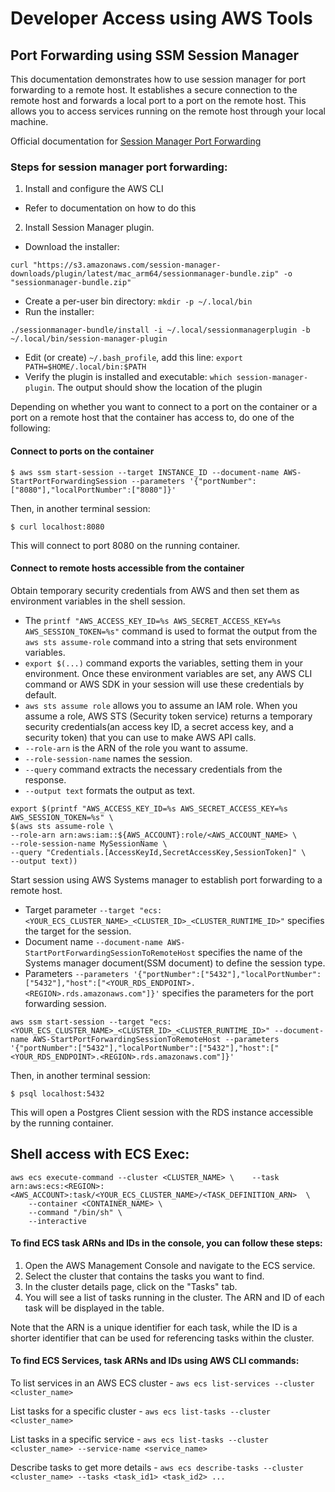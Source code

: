 # Developer Access using AWS Tools

## Port Forwarding using SSM Session Manager

This documentation demonstrates how to use session manager for port forwarding to a remote host.
It establishes a secure connection to the remote host and forwards a local port to a port on the remote host.
This allows you to access services running on the remote host through your local machine.

Official documentation for [Session Manager Port Forwarding](https://docs.aws.amazon.com/systems-manager/latest/userguide/session-manager-working-with-sessions-start.html#sessions-start-port-forwarding)

### Steps for session manager port forwarding:
1. Install and configure the AWS CLI
  * Refer to documentation on how to do this
2. Install Session Manager plugin.
  * Download the installer:
   ```shell
   curl "https://s3.amazonaws.com/session-manager-downloads/plugin/latest/mac_arm64/sessionmanager-bundle.zip" -o "sessionmanager-bundle.zip"
   ```
  * Create a per-user bin directory: `mkdir -p ~/.local/bin`
  * Run the installer:
  ```shell
  ./sessionmanager-bundle/install -i ~/.local/sessionmanagerplugin -b ~/.local/bin/session-manager-plugin
  ```
  * Edit (or create) `~/.bash_profile`, add this line: `export PATH=$HOME/.local/bin:$PATH`
  * Verify the plugin is installed and executable: `which session-manager-plugin`. The output should show the location of the plugin

Depending on whether you want to connect to a port on the container or a port on a remote host that the container has access to, do one of the following:

#### Connect to ports on the container

```shell
$ aws ssm start-session --target INSTANCE_ID --document-name AWS-StartPortForwardingSession --parameters '{"portNumber":["8080"],"localPortNumber":["8080"]}'
```
Then, in another terminal session:
```shell
$ curl localhost:8080
```

This will connect to port 8080 on the running container.

#### Connect to remote hosts accessible from the container

Obtain temporary security credentials from AWS and then set them as environment variables in the shell session.
* The `printf "AWS_ACCESS_KEY_ID=%s AWS_SECRET_ACCESS_KEY=%s AWS_SESSION_TOKEN=%s"` command is used to format the output from the `aws sts assume-role` command into a string that sets environment variables.
* `export $(...)` command exports the variables, setting them in your environment. Once these environment variables are set, any AWS CLI command or AWS SDK in your session will use these credentials by default.
* `aws sts assume role` allows you to assume an IAM role. When you assume a role, AWS STS (Security token service) returns a temporary security credentials(an access key ID, a secret access key, and a security token) that you can use to make AWS API calls.
* `--role-arn` is the ARN of the role you want to assume.
* `--role-session-name` names the session.
* `--query` command extracts the necessary credentials from the response.
* `--output text` formats the output as text.
```shell
export $(printf "AWS_ACCESS_KEY_ID=%s AWS_SECRET_ACCESS_KEY=%s AWS_SESSION_TOKEN=%s" \
$(aws sts assume-role \
--role-arn arn:aws:iam::${AWS_ACCOUNT}:role/<AWS_ACCOUNT_NAME> \
--role-session-name MySessionName \
--query "Credentials.[AccessKeyId,SecretAccessKey,SessionToken]" \
--output text))
```
Start session using AWS Systems manager to establish port forwarding to a remote host.
* Target parameter `--target "ecs:<YOUR_ECS_CLUSTER_NAME>_<CLUSTER_ID>_<CLUSTER_RUNTIME_ID>"` specifies the target for the session.
* Document name `--document-name AWS-StartPortForwardingSessionToRemoteHost` specifies the name of the Systems manager document(SSM document) to define the session type.
* Parameters `--parameters '{"portNumber":["5432"],"localPortNumber":["5432"],"host":["<YOUR_RDS_ENDPOINT>.<REGION>.rds.amazonaws.com"]}'` specifies the parameters for the port forwarding session.
```shell
aws ssm start-session --target "ecs:<YOUR_ECS_CLUSTER_NAME>_<CLUSTER_ID>_<CLUSTER_RUNTIME_ID>" --document-name AWS-StartPortForwardingSessionToRemoteHost --parameters '{"portNumber":["5432"],"localPortNumber":["5432"],"host":["<YOUR_RDS_ENDPOINT>.<REGION>.rds.amazonaws.com"]}'
```
Then, in another terminal session:
```shell
$ psql localhost:5432
```
This will open a Postgres Client session with the RDS instance accessible by the running container.

## Shell access with ECS Exec:
```shell
aws ecs execute-command --cluster <CLUSTER_NAME> \    --task arn:aws:ecs:<REGION>:<AWS_ACCOUNT>:task/<YOUR_ECS_CLUSTER_NAME>/<TASK_DEFINITION_ARN>  \
    --container <CONTAINER_NAME> \
    --command "/bin/sh" \
    --interactive
```
#### To find ECS task ARNs and IDs in the console, you can follow these steps:

1. Open the AWS Management Console and navigate to the ECS service.
2. Select the cluster that contains the tasks you want to find.
3. In the cluster details page, click on the "Tasks" tab.
4. You will see a list of tasks running in the cluster. The ARN and ID of each task will be displayed in the table.

Note that the ARN is a unique identifier for each task, while the ID is a shorter identifier that can be used for referencing tasks within the cluster.

#### To find ECS Services, task ARNs and IDs using AWS CLI commands:

To list services in an AWS ECS cluster -
`aws ecs list-services --cluster <cluster_name>`

List tasks for a specific cluster -
`aws ecs list-tasks --cluster <cluster_name>`

List tasks in a specific service -
`aws ecs list-tasks --cluster <cluster_name> --service-name <service_name>`

Describe tasks to get more details -
`aws ecs describe-tasks --cluster <cluster_name> --tasks <task_id1> <task_id2> ...`

